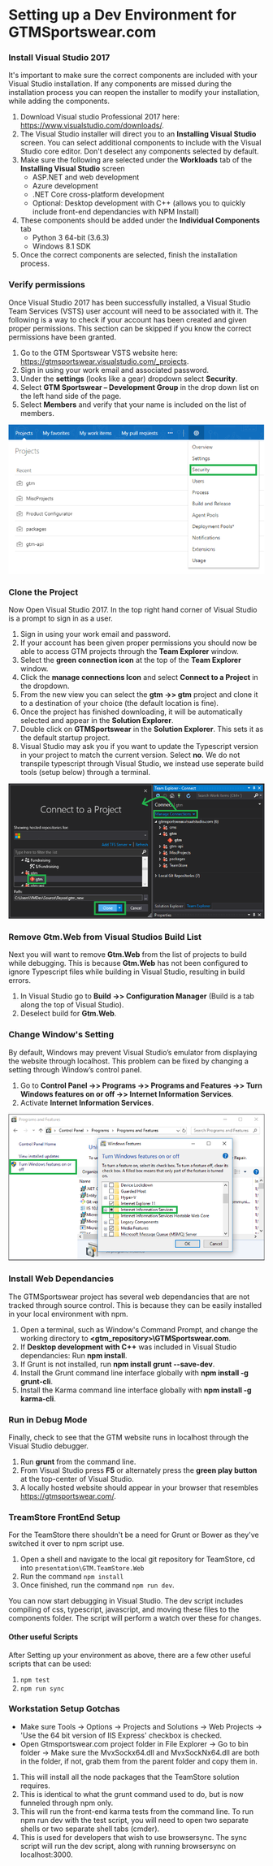 # Setting up a Dev Environment for GTMSportswear.com

### Install Visual Studio 2017

It's important to make sure the correct components are included with your Visual Studio installation. If any components are missed during the installation process you can reopen the installer to modify your installation, while adding the components.
1.	Download Visual studio Professional 2017 here: https://www.visualstudio.com/downloads/.
1.  The Visual Studio installer will direct you to an **Installing Visual Studio** screen. You can select additional components to include with the Visual Studio core editor. Don't deselect any components selected by default.
1.	Make sure the following are selected under the **Workloads** tab of the **Installing Visual Studio** screen
    *	ASP.NET and web development
    *	Azure development
    *	.NET Core cross-platform development
    * Optional: Desktop development with C++ (allows you to quickly include front-end dependancies with NPM Install)
1.	These components should be added under the **Individual Components** tab
    *	Python 3 64-bit (3.6.3)
    *	Windows 8.1 SDK
1. Once the correct components are selected, finish the installation process. 
   
### Verify permissions

Once Visual Studio 2017 has been successfully installed, a Visual Studio Team Services (VSTS) user account will need to be associated with it. The following is a way to check if your account has been created and given proper permissions. This section can be skipped if you know the correct permissions have been granted.  
1.	Go to the GTM Sportswear VSTS website here: https://gtmsportswear.visualstudio.com/_projects.
1.	Sign in using your work email and associated password.
1.	Under the **settings** (looks like a gear) dropdown select **Security**. 
1.	Select **GTM Sportswear – Development Group** in the drop down list on the left hand side of the page.
1.	Select **Members** and verify that your name is included on the list of members.

![Screenshot Cannot Display](../images/SetupComVerifyPermissions.png "Visual to help find security menu")
    
### Clone the Project

Now Open Visual Studio 2017. In the top right hand corner of Visual Studio is a prompt to sign in as a user. 
1.	Sign in using your work email and password.
1.	If your account has been given proper permissions you should now be able to access GTM projects through the **Team Explorer** window. 
1.	Select the **green connection icon** at the top of the **Team Explorer** window.
1.	Click the **manage connections Icon** and select **Connect to a Project** in the dropdown.   
1.	From the new view you can select the **gtm ->> gtm** project and clone it to a destination of your choice (the default location is fine).
1.  Once the project has finished downloading, it will be automatically selected and appear in the **Solution Explorer**.
1.  Double click on **GTMSportswear** in the **Solution Explorer**. This sets it as the default startup project.
1.  Visual Studio may ask you if you want to update the Typescript version in your project to match the current version. Select **no**. We do not transpile typescript through Visual Studio, we instead use seperate build tools (setup below) through a terminal.

![Screenshot Cannot Display](../images/SetupComCloneProject.png "Visual of cloning gtm project")

### Remove Gtm.Web from Visual Studios Build List

Next you will want to remove **Gtm.Web** from the list of projects to build while debugging. This is because **Gtm.Web** has not been configured to ignore Typescript files while building in Visual Studio, resulting in build errors. 
1.	In Visual Studio go to **Build ->>  Configuration Manager** (Build is a tab along the top of Visual Studio).
1.	Deselect build for **Gtm.Web**.

### Change Window's Setting

By default, Windows may prevent Visual Studio’s emulator from displaying the website through localhost. This problem can be fixed by changing a setting through Window’s control panel.
1.	Go to **Control Panel ->> Programs ->> Programs and Features ->> Turn Windows features on or off ->> Internet Information Services**.
1.	Activate **Internet Information Services**.

![Screenshot Cannot Display](../images/SetupComWindowsSettingFix.png "Visual of Window's setting that must be changed")
    
### Install Web Dependancies

The GTMSportswear project has several web dependancies that are not tracked through source control. This is because they can be easily installed in your local environment with npm. 
1. Open a terminal, such as Window's Command Prompt, and change the working directory to **\<gtm_repository\>\GTMSportswear.com**. 
1. If **Desktop development with C++** was included in Visual Studio dependancies: Run **npm install**.
1. If Grunt is not installed, run **npm install grunt --save-dev**.
1. Install the Grunt command line interface globally with **npm install -g grunt-cli**.
1. Install the Karma command line interface globally with **npm install -g karma-cli**.
   
### Run in Debug Mode

Finally, check to see that the GTM website runs in localhost through the Visual Studio debugger.
1. Run **grunt** from the command line.
1. From Visual Studio press **F5** or alternately press the **green play button** at the top-center of Visual Studio.
1. A locally hosted website should appear in your browser that resembles https://gtmsportswear.com/.
    
### TreamStore FrontEnd Setup

For the TeamStore there shouldn't be a need for Grunt or Bower as they've switched it over to npm script use.

1. Open a shell and navigate to the local git repository for TeamStore, cd into `presentation\GTM.TeamStore.Web`
2. Run the command `npm install`
3. Once finished, run the command `npm run dev`.

You can now start debugging in Visual Studio. The dev script includes compiling of css, typescript, javascript, and moving these files to the components folder. The script will perform a watch over these for changes.

#### Other useful Scripts
After Setting up your environment as above, there are a few other useful scripts that can be used:

1. `npm test`
2. `npm run sync`

### Workstation Setup Gotchas
   - Make sure Tools → Options → Projects and Solutions → Web Projects → 'Use the 64 bit version of IIS Express' checkbox is checked.
   - Open Gtmsportswear.com project folder in File Explorer → Go to bin folder → Make sure the MvxSockx64.dll and MvxSockNx64.dll are both in the folder, if not, grab them from the parent folder and copy them in.

1. This will install all the node packages that the TeamStore solution requires.
2. This is identical to what the grunt command used to do, but is now funneled through npm only.
3. This will run the front-end karma tests from the command line. To run npm run dev with the test script, you will need to open two separate shells or two separate shell tabs (cmder).
4. This is used for developers that wish to use browsersync. The sync script will run the dev script, along with running browsersync on localhost:3000.
